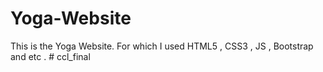 # Yoga-Website

This is the Yoga Website.
For which I used HTML5 , CSS3 , JS , Bootstrap and etc .
#   c c l _ f i n a l  
 